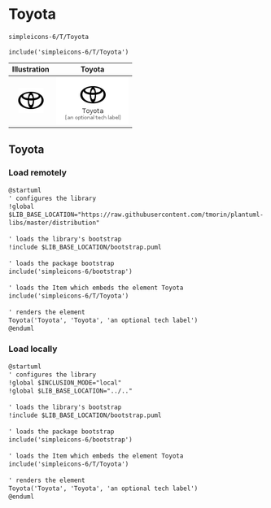 # Toyota


```text
simpleicons-6/T/Toyota
```

```text
include('simpleicons-6/T/Toyota')
```



| Illustration | Toyota |
| :---: | :---: |
| ![illustration for Illustration](../../simpleicons-6/T/Toyota.png) | ![illustration for Toyota](../../simpleicons-6/T/Toyota.Local.png) |




## Toyota

### Load remotely
```plantuml
@startuml
' configures the library
!global $LIB_BASE_LOCATION="https://raw.githubusercontent.com/tmorin/plantuml-libs/master/distribution"

' loads the library's bootstrap
!include $LIB_BASE_LOCATION/bootstrap.puml

' loads the package bootstrap
include('simpleicons-6/bootstrap')

' loads the Item which embeds the element Toyota
include('simpleicons-6/T/Toyota')

' renders the element
Toyota('Toyota', 'Toyota', 'an optional tech label')
@enduml
```

### Load locally
```plantuml
@startuml
' configures the library
!global $INCLUSION_MODE="local"
!global $LIB_BASE_LOCATION="../.."

' loads the library's bootstrap
!include $LIB_BASE_LOCATION/bootstrap.puml

' loads the package bootstrap
include('simpleicons-6/bootstrap')

' loads the Item which embeds the element Toyota
include('simpleicons-6/T/Toyota')

' renders the element
Toyota('Toyota', 'Toyota', 'an optional tech label')
@enduml
```

